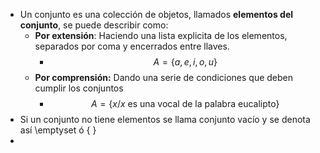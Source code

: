 - Un conjunto es una colección de objetos, llamados **elementos del conjunto**, se puede describir como:
	- **Por extensión**: Haciendo una lista explicita de los elementos, separados por coma y encerrados entre llaves.
		- $$A=\{{a,e,i,o,u}\}$$
	- **Por comprensión:** Dando una serie de condiciones que deben cumplir los conjuntos
		- $$A=\{ {x/x \text{ es una vocal de la palabra eucalipto}} \}$$
- Si un conjunto no tiene elementos se llama conjunto vacío y se denota así \emptyset ó  \{ \}
-